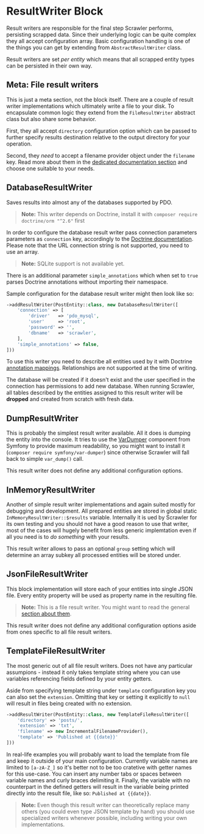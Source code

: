 # ResultWriter Block
Result writers are responsible for the final step Scrawler performs,
persisting scrapped data. Since their underlying logic can be quite
complex they all accept configuration array. Basic configuration handling
is one of the things you can get by extending from `AbstractResultWriter`
class.

Result writers are set _per entity_ which means that all scrapped entity
types can be persisted in their own way.

## Meta: File result writers
This is just a meta section, not the block itself. There are a couple
of result writer implementations which ultimately write a file to your
disk. To encapsulate common logic they extend from the `FileResultWriter`
abstract class but also share some behavior.

First, they all accept `directory` configuration option which can be
passed to further specify results destination relative to the output
directory for your operation.

Second, they _need_ to accept a filename provider object under the
`filename` key. Read more about them in the
[dedicated documentation section](filenameprovider.md) and choose one
suitable to your needs.

## DatabaseResultWriter
Saves results into almost any of the databases supported by PDO.

> **Note:** This writer depends on Doctrine, install it with
> `composer require doctrine/orm "^2.6"` first

In order to configure the database result writer pass connection parameters
parameters as `connection` key, accordingly to the
[Doctrine documentation][doctrine-connection]. Please note that the URL
connection string is not supported, you need to use an array.

> **Note:** SQLite support is not available yet.

There is an additional parameter `simple_annotations` which when set to
`true` parses Doctrine annotations without importing their namespace.

Sample configuration for the database result writer might then look like so:

```php
->addResultWriter(PostEntity::class, new DatabaseResultWriter([
    'connection' => [
        'driver'   => 'pdo_mysql',
        'user'     => 'root',
        'password' => '',
        'dbname'   => 'scrawler',
    ],
    'simple_annotations' => false,
]))
```

To use this writer you need to describe all entities used by it with
Doctrine [annotation mappings][doctrine-mapping]. Relationships are
not supported at the time of writing.

The database will be created if it doesn't exist and the user specified
in the connection has permissions to add new database. When running
Scrawler, all tables described by the entities assigned to this result
writer will be **dropped** and created from scratch with fresh data.

## DumpResultWriter
This is probably the simplest result writer available. All it does is
dumping the entity into the console. It tries to use the [VarDumper][vardumper]
component from Symfony to provide maximum readability, so you might
want to install it (`composer require symfony/var-dumper`) since otherwise
Scrawler will fall back to simple `var_dump()` call.

This result writer does not define any additional configuration options.

## InMemoryResultWriter
Another of simple result writer implementations and again suited mostly
for debugging and development. All prepared entities are stored in global
static `InMemoryResultWriter::$results` variable. Internally it is ued by
Scrawler for its own testing and you should not have a good reason to use
that writer, most of the cases will hugely benefit from less generic implemtation
even if all you need is to _do something_ with your results.

This result writer allows to pass an optional `group` setting which will
determine an array subkey all processed entities will be stored under.

## JsonFileResultWriter
This block implementation will store each of your entities into single
JSON file. Every entity property will be used as property name in the
resulting file.

> **Note:** This is a file result writer. You might want to read the
> general [section about them](#meta-file-result-writers).

This result writer does not define any additional configuration options
aside from ones specific to all file result writers.

## TemplateFileResultWriter
The most generic out of all file result writers. Does not have any particular
assumpions - instead it only takes template string where you can use variables
referencing fields defined by your entity getters.

Aside from specifying template string under `template` configuration key you
can also set the `extension`. Omitting that key or setting it explicitly to
`null` will result in files being created with no extension.

```php
->addResultWriter(PostEntity::class, new TemplateFileResultWriter([
    'directory' => 'posts/',
    'extension' => 'txt',
    'filename' => new IncrementalFilenameProvider(),
    'template' => 'Published at {{date}}'
]))
```

In real-life examples you will probably want to load the template from file and
keep it outside of your main configuration. Currently variable names are limited
to `[a-zA-Z_]` so it's better not to be too cratetive with getter names for this
use-case. You can insert any number tabs or spaces between variable names and
curly braces delimiting it. Finally, the variable with no counterpart in the
defined getters will result in the variable being printed directly into the
result file, like so: `Published at {{date}}`.

> **Note:** Even though this result writer can theoretically replace many others
> (you could even type JSON template by hand) you should use specialized writers
> whenever possible, including writing your own implementations.

[doctrine-connection]: https://www.doctrine-project.org/projects/doctrine-dbal/en/2.9/reference/configuration.html
[doctrine-mapping]: https://www.doctrine-project.org/projects/doctrine-orm/en/2.6/reference/annotations-reference.html
[vardumper]: https://symfony.com/doc/current/components/var_dumper.html
